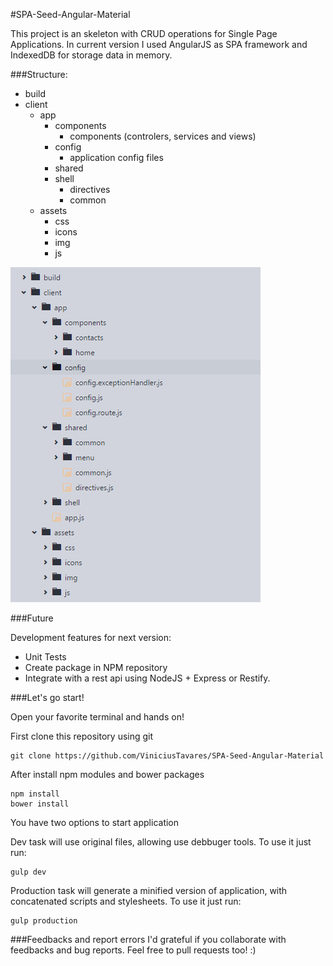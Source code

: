
#SPA-Seed-Angular-Material

This project is an skeleton with CRUD operations for Single Page Applications.
In current version I used AngularJS as SPA framework and IndexedDB for storage data in memory.
            
###Structure:
                
  * build
  * client
    * app
      * components
        * components (controlers, services and views)
      * config
        * application config files
      * shared
      * shell
        * directives 
        * common 
    * assets
      * css
      * icons
      * img
      * js

  <img src="https://github.com/ViniciusTavares/SPA-Seed-Angular-Material/blob/master/client/assets/img/project_structure.png?raw=true" alt="Project Structure" />
            
###Future
            
Development features for next version:
          
  * Unit Tests
  * Create package in NPM repository 
  * Integrate with a rest api using NodeJS + Express or Restify. 

###Let's go start!

Open your favorite terminal and hands on!

First clone this repository using git
```
git clone https://github.com/ViniciusTavares/SPA-Seed-Angular-Material
```

After install npm modules and bower packages
     
```
npm install 
bower install
```

You have two options to start application

Dev task will use original files, allowing use debbuger tools. To use it just run:
```
gulp dev
```

Production task will generate a minified version of application, with concatenated scripts and stylesheets. To use it just run: 
```
gulp production
```

###Feedbacks and report errors 
  I'd grateful if you collaborate with feedbacks and bug reports.
  Feel free to pull requests too! :)
 
   
